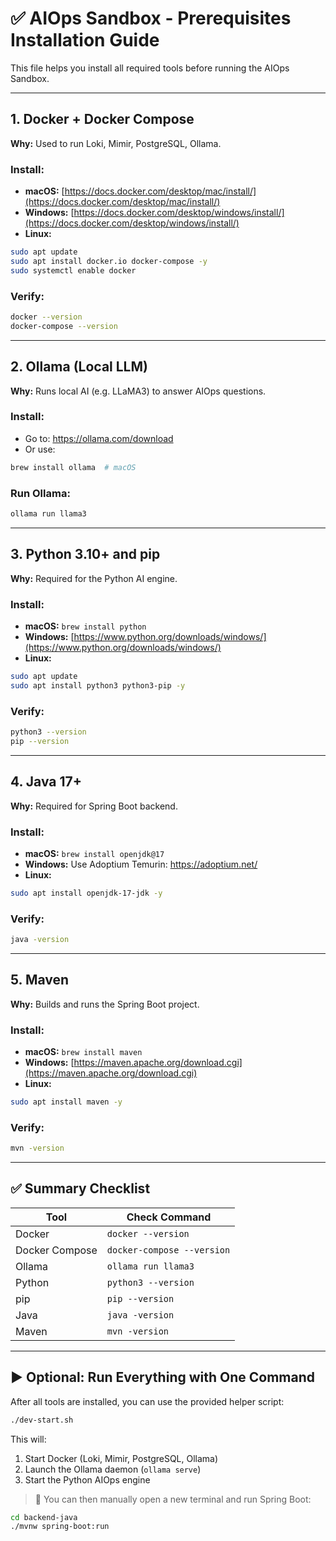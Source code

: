 # ✅ AIOps Sandbox - Prerequisites Installation Guide

This file helps you install all required tools before running the AIOps Sandbox.

---

## 1. Docker + Docker Compose

**Why:** Used to run Loki, Mimir, PostgreSQL, Ollama.

### Install:

- **macOS:** [https://docs.docker.com/desktop/mac/install/](https://docs.docker.com/desktop/mac/install/)
- **Windows:** [https://docs.docker.com/desktop/windows/install/](https://docs.docker.com/desktop/windows/install/)
- **Linux:**
```bash
sudo apt update
sudo apt install docker.io docker-compose -y
sudo systemctl enable docker
```

### Verify:
```bash
docker --version
docker-compose --version
```

---

## 2. Ollama (Local LLM)

**Why:** Runs local AI (e.g. LLaMA3) to answer AIOps questions.

### Install:
- Go to: https://ollama.com/download
- Or use:
```bash
brew install ollama  # macOS
```

### Run Ollama:
```bash
ollama run llama3
```

---

## 3. Python 3.10+ and pip

**Why:** Required for the Python AI engine.

### Install:

- **macOS:** `brew install python`
- **Windows:** [https://www.python.org/downloads/windows/](https://www.python.org/downloads/windows/)
- **Linux:**
```bash
sudo apt update
sudo apt install python3 python3-pip -y
```

### Verify:
```bash
python3 --version
pip --version
```

---

## 4. Java 17+

**Why:** Required for Spring Boot backend.

### Install:

- **macOS:** `brew install openjdk@17`
- **Windows:** Use Adoptium Temurin: https://adoptium.net/
- **Linux:**
```bash
sudo apt install openjdk-17-jdk -y
```

### Verify:
```bash
java -version
```

---

## 5. Maven

**Why:** Builds and runs the Spring Boot project.

### Install:

- **macOS:** `brew install maven`
- **Windows:** [https://maven.apache.org/download.cgi](https://maven.apache.org/download.cgi)
- **Linux:**
```bash
sudo apt install maven -y
```

### Verify:
```bash
mvn -version
```

---

## ✅ Summary Checklist

| Tool           | Check Command         |
|----------------|------------------------|
| Docker         | `docker --version`     |
| Docker Compose | `docker-compose --version` |
| Ollama         | `ollama run llama3`    |
| Python         | `python3 --version`    |
| pip            | `pip --version`        |
| Java           | `java -version`        |
| Maven          | `mvn -version`         |



---

## ▶️ Optional: Run Everything with One Command

After all tools are installed, you can use the provided helper script:

```bash
./dev-start.sh
```

This will:
1. Start Docker (Loki, Mimir, PostgreSQL, Ollama)
2. Launch the Ollama daemon (`ollama serve`)
3. Start the Python AIOps engine

> 🔄 You can then manually open a new terminal and run Spring Boot:
```bash
cd backend-java
./mvnw spring-boot:run
```
